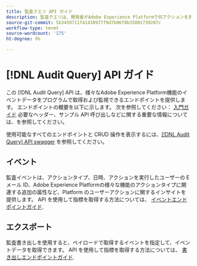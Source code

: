 ```yaml
---
title: 監査クエリ API ガイド
description: 監査クエリは、開発者がAdobe Experience Platformで何アクションを実行したかを確認できる RESTful API です。
source-git-commit: 5b3459711f41430977f9d7b06f8b35801739207c
workflow-type: tm+mt
source-wordcount: '175'
ht-degree: 9%

---
```


# [!DNL Audit Query] API ガイド

この [!DNL Audit Query] API は、様々なAdobe Experience Platform機能のイベントデータをプログラムで取得および監視できるエンドポイントを提供します。 エンドポイントの概要を以下に示します。 次を参照してください： [入門ガイド](./getting-started.md) 必要なヘッダー、サンプル API 呼び出しなどに関する重要な情報については、を参照してください。

使用可能なすべてのエンドポイントと CRUD 操作を表示するには、[[!DNL Audit Query] API swagger](https://www.adobe.io/experience-platform-apis/references/audit-query/) を参照してください。

## イベント

監査イベントは、アクションタイプ、日時、アクションを実行したユーザーの E メール ID、Adobe Experience Platformの様々な機能のアクションタイプに関連する追加の属性など、Platform のユーザーアクションに関するインサイトを提供します。 API を使用して指標を取得する方法については、 [イベントエンドポイントガイド](./events.md).

## エクスポート

監査書き出しを使用すると、ペイロードで取得するイベントを指定して、イベントデータを取得できます。 API を使用して指標を取得する方法については、 [書き出しエンドポイントガイド](./export.md).
